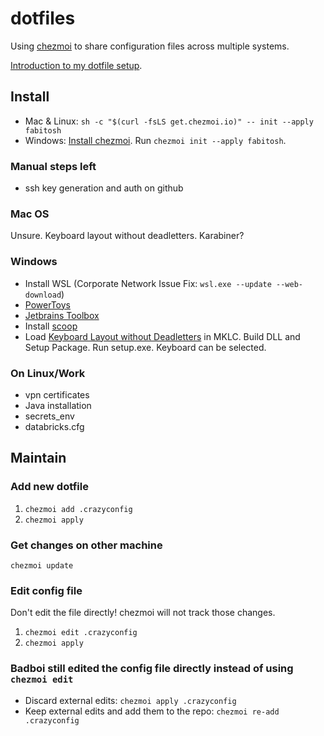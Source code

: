 # dotfiles

Using [chezmoi](https://www.chezmoi.io/quick-start/) to share configuration files across multiple systems.

[Introduction to my dotfile setup](https://fabio.earth/projects/configuration-synchronization/).

## Install

- Mac & Linux: `sh -c "$(curl -fsLS get.chezmoi.io)" -- init --apply fabitosh`
- Windows: [Install chezmoi](https://www.chezmoi.io/install/#__tabbed_4_2). Run `chezmoi init --apply fabitosh`.

### Manual steps left

- ssh key generation and auth on github

### Mac OS

Unsure. Keyboard layout without deadletters. Karabiner?

### Windows

- Install WSL (Corporate Network Issue Fix: `wsl.exe --update --web-download`)
- [PowerToys](https://learn.microsoft.com/en-us/windows/powertoys/)
- [Jetbrains Toolbox](https://www.jetbrains.com/toolbox-app/)
- Install [scoop](https://scoop.sh/)
- Load [Keyboard Layout without Deadletters](assets/keyboard-layout-swiss-no-deadletters.klc) in MKLC. Build DLL and Setup Package. Run setup.exe. Keyboard can be selected.

### On Linux/Work

- vpn certificates
- Java installation
- secrets_env
- databricks.cfg

## Maintain

### Add new dotfile

1. `chezmoi add .crazyconfig`
2. `chezmoi apply`

### Get changes on other machine

`chezmoi update`

### Edit config file

Don't edit the file directly! chezmoi will not track those changes.

1. `chezmoi edit .crazyconfig`
2. `chezmoi apply`

### Badboi still edited the config file directly instead of using `chezmoi edit`

- Discard external edits: `chezmoi apply .crazyconfig`
- Keep external edits and add them to the repo: `chezmoi re-add .crazyconfig`
